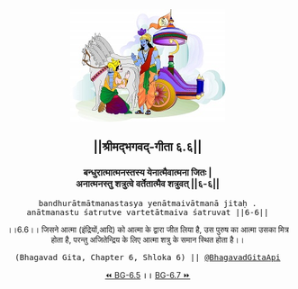 <center><img src="../../asset/BG.png" alt="#API #bhagavadgitaapi #slok #nodejs #js #api #gitaapi #krishna #hinduism #vedic #ISKCON #shreemadbhagavadgita #technology"/>
<h2>||श्रीमद्‍भगवद्‍-गीता ६.६||</h2>
<h3>बन्धुरात्मात्मनस्तस्य येनात्मैवात्मना जितः |<br/>अनात्मनस्तु शत्रुत्वे वर्तेतात्मैव शत्रुवत् ||६-६||</h3>
<pre>bandhurātmātmanastasya yenātmaivātmanā jitaḥ .<br/>anātmanastu śatrutve vartetātmaiva śatruvat ||6-6||</pre>
<p>।।6.6।। जिसने आत्मा (इंद्रियों,आदि) को आत्मा के द्वारा जीत लिया है, उस पुरुष का आत्मा उसका मित्र होता है, परन्तु अजितेन्द्रिय के लिए आत्मा शत्रु के समान स्थित होता है।।</p>
<pre>(Bhagavad Gita, Chapter 6, Shloka 6) || <a href="https://twitter.com/bhagavadgitaapi">@BhagavadGitaApi</a></pre><a href="../../6/5">⏪  BG-6.5</a><b>        ।।        </b><a href="../../6/7">BG-6.7  ⏩</a></center></center>